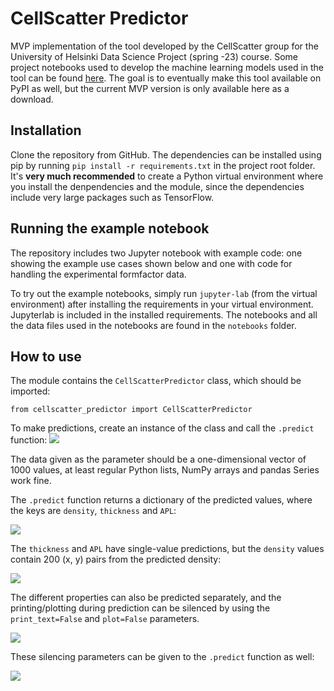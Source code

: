 # CellScatter Predictor

MVP implementation of the tool developed by the CellScatter group for the University of Helsinki Data Science Project (spring -23) course. Some project notebooks used to develop the machine learning models used in the tool can be found [here](https://github.com/K123AsJ0k1/CellScatter). The goal is to eventually make this tool available on PyPI as well, but the current MVP version is only available here as a download.


## Installation
 
Clone the repository from GitHub. The dependencies can be installed using pip by running ```pip install -r requirements.txt``` in the project root folder. It's **very much recommended** to create a Python virtual environment where you install the denpendencies and the module, since the dependencies include very large packages such as TensorFlow.


## Running the example notebook

The repository includes two Jupyter notebook with example code: one showing the example use cases shown below and one with code for handling the experimental formfactor data.

To try out the example notebooks, simply run ```jupyter-lab``` (from the virtual environment) after installing the requirements in your virtual environment. Jupyterlab is included in the installed requirements. The notebooks and all the data files used in the notebooks are found in the ```notebooks``` folder.


## How to use

The module contains the ```CellScatterPredictor``` class, which should be imported: 

```from cellscatter_predictor import CellScatterPredictor```


To make predictions, create an instance of the class and call the ```.predict``` function:
![](https://github.com/PPeltola/CellScatter-predictor/blob/main/documentation/images/predict1.png)

The data given as the parameter should be a one-dimensional vector of 1000 values, at least regular Python lists, NumPy arrays and pandas Series work fine.


The ```.predict``` function returns a dictionary of the predicted values, where the keys are ```density```, ```thickness``` and ```APL```:

![](https://github.com/PPeltola/CellScatter-predictor/blob/main/documentation/images/preds1.png)

The ```thickness``` and ```APL``` have single-value predictions, but the ```density``` values contain 200 (x, y) pairs from the predicted density:

![](https://github.com/PPeltola/CellScatter-predictor/blob/main/documentation/images/density1.png)

The different properties can also be predicted separately, and the printing/plotting during prediction can be silenced by using the ```print_text=False``` and ```plot=False``` parameters.

![](https://github.com/PPeltola/CellScatter-predictor/blob/main/documentation/images/preds2.png)

These silencing parameters can be given to the ```.predict``` function as well:

![](https://github.com/PPeltola/CellScatter-predictor/blob/main/documentation/images/predict2.png)
